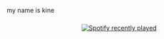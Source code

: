 my name is kine

###

<div align="center">
  <a href="https://open.spotify.com/user/119poizjm162npuhlxfmnbg9z">
    <img src="https://spotify-recently-played-readme.vercel.app/api?user=119poizjm162npuhlxfmnbg9z&count=5" alt="Spotify recently played"  />
  </a>
</div>

###
